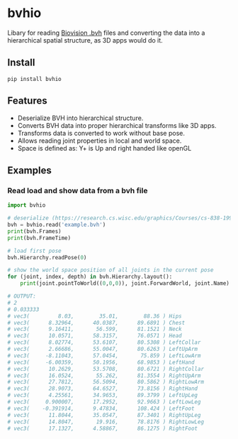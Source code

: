 # bvhio
Libary for reading [Biovision .bvh](https://research.cs.wisc.edu/graphics/Courses/cs-838-1999/Jeff/BVH.html) files and converting the data into a hierarchical spatial structure, as 3D apps would do it.

## Install
```pip install bvhio```

## Features
- Deserialize BVH into hierarchical structure.
- Converts BVH data into proper hierarchical transforms like 3D apps.
- Transforms data is converted to work without base pose.
- Allows reading joint properties in local and world space.
- Space is defined as: Y+ is Up and right handed like openGL

## Examples
### Read load and show data from a bvh file
```python
import bvhio

# deserialize (https://research.cs.wisc.edu/graphics/Courses/cs-838-1999/Jeff/Example1.bvh)
bvh = bvhio.read('example.bvh')
print(bvh.Frames)
print(bvh.FrameTime)

# load first pose
bvh.Hierarchy.readPose(0)

# show the world space position of all joints in the current pose
for (joint, index, depth) in bvh.Hierarchy.layout():
    print(joint.pointToWorld((0,0,0)), joint.ForwardWorld, joint.Name)

# OUTPUT:
# 2
# 0.033333
# vec3(         8.03,        35.01,        88.36 ) Hips
# vec3(      8.32964,      40.0387,      89.6891 ) Chest
# vec3(      9.16411,       56.599,      81.1521 ) Neck
# vec3(      10.0571,      58.3157,      76.0571 ) Head
# vec3(      8.02774,      53.6107,      80.5308 ) LeftCollar
# vec3(      2.66686,      55.0047,      80.6263 ) LeftUpArm
# vec3(     -8.11043,      57.0454,       75.859 ) LeftLowArm
# vec3(     -6.00359,      50.1956,      68.9853 ) LeftHand
# vec3(      10.2629,      53.5708,      80.6721 ) RightCollar
# vec3(      16.0524,       55.262,      81.3554 ) RightUpArm
# vec3(      27.7812,      56.5094,      80.5862 ) RightLowArm
# vec3(      28.9073,      64.6527,      73.8156 ) RightHand
# vec3(      4.25561,      34.9653,      89.3799 ) LeftUpLeg
# vec3(     0.900007,      17.2952,      92.9663 ) LeftLowLeg
# vec3(    -0.391914,      9.47834,      108.424 ) LeftFoot
# vec3(      11.8044,      35.0547,      87.3401 ) RightUpLeg
# vec3(      14.8047,       19.916,      78.8176 ) RightLowLeg
# vec3(      17.1327,      4.58867,      86.1275 ) RightFoot
```

